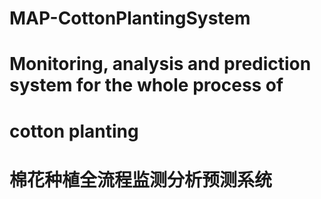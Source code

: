 # MAP-CottonPlantingSystem
# Monitoring, analysis and prediction system for the whole process of
# cotton planting
# 棉花种植全流程监测分析预测系统

